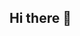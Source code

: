 ## Hi there 👋

<!--git config --global user.name "Mona Lisa"
**pawelbakstosia/pawelbakstosia** is a ✨ _special_ ✨ repository because its `README.md` (this file) appears on your GitHub profile.

Here are some ideas to get you started:

- 🔭 I’m currently working on ...git config --global user.name "Mona Lisa"
- 🌱 I’m currently learning ...git config --global user.name "Mona Lisa"
- 👯 I’m looking to collaborate on ...
- 🤔 I’m looking for help with ...git config --global user.name "Mona Lisa"
- 💬 Ask me about ...
- 📫 How to reach me: ...
- 😄 Pronouns: ...
- ⚡ Fun fact: ...
-->
